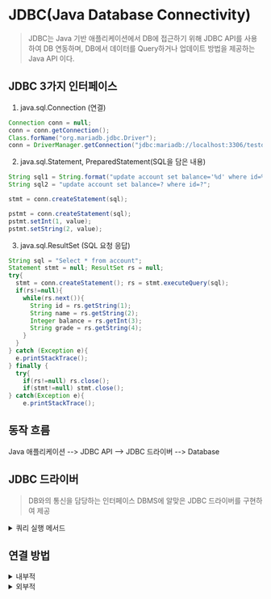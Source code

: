 # JDBC(Java Database Connectivity)
> JDBC는 Java 기반 애플리케이션에서 DB에 접근하기 위해 JDBC API를 사용하여 DB 연동하며, DB에서 데이터를 Query하거나 업데이트 방법을 제공하는 Java API 이다.

## JDBC 3가지 인터페이스
1. java.sql.Connection (연결)
```java
Connection conn = null;
conn = conn.getConnection();
Class.forName("org.mariadb.jdbc.Driver");
conn = DriverManager.getConnection("jdbc:mariadb://localhost:3306/testdb","root","1234");
``` 
2. java.sql.Statement, PreparedStatement(SQL을 담은 내용)
```java
String sql1 = String.format("update account set balance='%d' where id=%s",balance, id);
String sql2 = "update account set balance=? where id=?";

stmt = conn.createStatement(sql);

pstmt = conn.createStatement(sql);
pstmt.setInt(1, value);
pstmt.setString(2, value);
```  
3. java.sql.ResultSet (SQL 요청 응답)
```java
String sql = "Select * from account";
Statement stmt = null; ResultSet rs = null;
try{
  stmt = conn.createStatement(); rs = stmt.executeQuery(sql);
  if(rs!=null){
    while(rs.next()){
      String id = rs.getString(1);
      String name = rs.getString(2);
      Integer balance = rs.getInt(3);
      String grade = rs.getString(4);
    }
  }
} catch (Exception e){
  e.printStackTrace();
} finally {
  try{
    if(rs!=null) rs.close();
    if(stmt!=null) stmt.close();
} catch(Exception e){
    e.printStackTrace();
```
## 동작 흐름
Java 애플리케이션 --> JDBC API --> JDBC 드라이버 --> Database

## JDBC 드라이버
> DB와의 통신을 담당하는 인터페이스 DBMS에 알맞은 JDBC 드라이버를 구현하여 제공
<details>
<summary>쿼리 실행 메서드</summary>
<div markdown="1">

- executeUpdate
&nbsp;데이터를 Insert, Delete, Update하는 SQL문을 실행하며, 반환값으로 해당 SQL문 실행에 영향을 받는 행 수(int : row count)를 반환
```java
public int executeUpdate(String sql) throws SQLException;
```
- executeQuery
&nbsp;DB에서 데이터를 가져와 결과 집합을 반환하며, Select문에서만 실행한다.  
(ResultSet : object that contains the data produced by the given query)
```java
public ResultSet executeQuery(String sql) throws SQLException;
```
</div>
</details>

## 연결 방법
<details>
<summary>내부적</summary>
  
```java
Connection conn = null;
String sql = String.format("insert into user (id,name) values('%s','%s')", id, name);
Statement stmt = null;
try{
  Class.forName("org.mariadb.jdbc.Driver");
  conn = DriverManager.getConnection("jdbc:mariadb://localhost:3306/testdb","root","1234");
  stmt = conn.createStatement();
  int cnt = stmt.executeUpdate(sql);
} catch(Exception e) {
  e.printStackTrade();
} finally {
  try{
    if(stmt != null) stmt.close();
  } catch(Exception e) {
    e.printStackTrace();
  }
}
close(conn);
```
</details>

<details>
<summary>외부적</summary>

- Properties
  > Map 계열 중 하나의 자료구조이며, Key, value값을 세트로 저장한다.
  > 외부설정파일을 읽어오거나 & 파일형태로 출력하고자 할 때 쓴다.
```properties 
driver=mariadb.jdbc.MariaDriver
url=jdbc:mariadb://localhost:3306/testdb
user=root
password=1234
```
- code
```sql
public static Connection getConnection(){
  Connection conn = null;
  try {
    Properties db = new Properties();
    db.load(new FileInputStream("db.properties"));
    Class.forName(db.getProperty("driver"));
    conn=DriverManager.getConnection(db.getProperty("url"), db.getProperty("user"), db.getProperty("password"));
  }catch(Exception e) {
    e.printStackTrace();
  }
  return conn;
}
```
</details>
